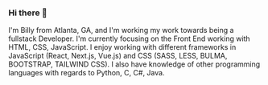 ### Hi there 👋

I'm Billy from Atlanta, GA, and I'm working my work towards being a fullstack Developer. I'm currently focusing on the Front End working with HTML, CSS, JavaScript. I enjoy working with different frameworks in JavaScript (React, Next.js, Vue.js) and CSS (SASS, LESS, BULMA, BOOTSTRAP, TAILWIND CSS). I also have knowledge of other programming languages with regards to Python, C, C#, Java.
